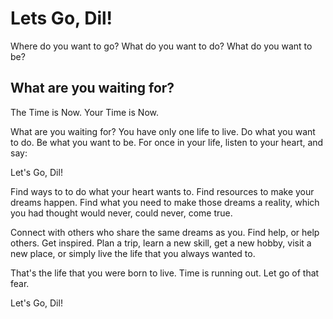 # Lets Go, Dil!

Where do you want to go? What do you want to do? What do you want to be?

## What are you waiting for?

The Time is Now. Your Time is Now.

What are you waiting for? You have only one life to live. Do what you want to do. Be what you want to be. For once in your life, listen to your heart, and say:

Let's Go, Dil!

Find ways to to do what your heart wants to. Find resources to make your dreams happen. Find what you need to make those dreams a reality, which you had thought would never, could never, come true. 

Connect with others who share the same dreams as you. Find help, or help others. Get inspired. Plan a trip, learn a new skill, get a new hobby, visit a new place, or simply live the life that you always wanted to.

That's the life that you were born to live. Time is running out. Let go of that fear. 

Let's Go, Dil!